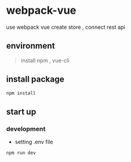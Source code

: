 # webpack-vue
use webpack vue create store , connect rest api

## environment
> install npm ,  vue-cli

## install package

```sh
npm install
```

## start up

### development
- setting .env file
```sh
npm run dev
```
